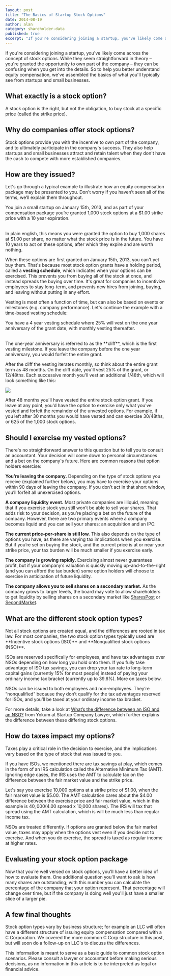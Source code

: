 ```yaml
---
layout: post
title: "The Basics of Startup Stock Options"
date: 2014-08-19
author: alan
category: shareholder-data
published: true
excerpt: "If you're considering joining a startup, you've likely come across the concept of stock options. While they seem straightforward in theory &ndash; you're granted the opportunity to own part of the company &ndash; they can be confusing when you get into the details. So to help you better understand equity compensation, we've assembled the basics of what you'll typically see from startups and small businesses."
---
```

If you're considering joining a startup, you've likely come across the concept of stock options. While they seem straightforward in theory &ndash; you're granted the opportunity to own part of the company &ndash; they can be confusing when you get into the details. So to help you better understand equity compensation, we've assembled the basics of what you'll typically see from startups and small businesses.

<h2 style="text-align: left">What exactly is a stock option?</h2>
A stock option is the right, but not the obligation, to buy stock at a specific price (called the strike price).

<h2 style="text-align: left">Why do companies offer stock options?</h2>
Stock options provide you with the incentive to own part of the company, and to ultimately participate in the company's success. They also help startups and small businesses attract and retain talent when they don't have the cash to compete with more established companies.

<h2 style="text-align: left">How are they issued?</h2>

Let's go through a typical example to illustrate how an equity compensation package may be presented to you. Don't worry if you haven’t seen all of the terms, we’ll explain them throughout.

<div class="example-block">
    <p>You join a small startup on January 15th, 2013, and as part of your compensation package you’re granted 1,000 stock options at a $1.00 strike price with a 10 year expiration.</p>
</div>
<br>
In plain english, this means you were granted the option to buy 1,000 shares at $1.00 per share, no matter what the stock price is in the future. You have 10 years to act on these options, after which they expire and are worth nothing.

When these options are first granted on January 15th, 2013, you can't yet buy them. That's because most stock option grants have a holding period, called a **vesting schedule**, which indicates when your options can be exercised. This prevents you from buying all of the stock at once, and instead spreads the buying over time. It's great for companies to incentivize employees to stay long-term, and prevents new hires from joining, buying, and leaving without putting in any effort.

Vesting is most often a function of time, but can also be based on events or milestones (e.g. company performance). Let's continue the example with a time-based vesting schedule:

<div class="example-block">
    <p>You have a 4 year vesting schedule where 25% will vest on the one year anniversary of the grant date, with monthly vesting thereafter.</p>
</div>
<br>
The one-year anniversary is referred to as the **cliff**, which is the first vesting milestone. If you leave the company before the one year anniversary, you would forfeit the entire grant.

After the cliff the vesting iterates monthly, so think about the entire grant term as 48 months. On the cliff date, you'll vest 25% of the grant, or 12/48ths. Each successive month you'll vest an additional 1/48th, which will look something like this:

<img src="{{ site.url }}/images/vesting-step.png">

After 48 months you'll have vested the entire stock option grant. If you leave at any point, you'd have the option to exercise only what you've vested and forfeit the remainder of the unvested options. For example, if you left after 30 months you would have vested and can exercise 30/48ths, or 625 of the 1,000 stock options.


<h2 style="text-align: left">Should I exercise my vested options?</h2>

There's no straightforward answer to this question but to tell you to consult an accountant. Your decision will come down to personal circumstances and a bet on the company's future. Here are common reasons that option holders exercise:

**You’re leaving the company.** Depending on the type of stock options you receive (explained further below), you may have to exercise your options within 90 days of leaving the company. If you don’t act in that short window, you’ll forfeit all unexercised options.

**A company liquidity event.** Most private companies are illiquid, meaning that if you exercise stock you still won’t be able to sell your shares. That adds risk to your decision, as you’re placing a bet on the future of the company. However, there are two primary events where a company becomes liquid and you can sell your shares: an acquisition and an IPO. 

**The current price-per-share is still low.** This also depends on the type of options you have, as there are varying tax implications when you exercise. But if you’re set on buying the stock, and the current price is at or near your strike price, your tax burden will be much smaller if you exercise early.

**The company is growing rapidly.** Exercising almost never guarantees profit, but if your company’s valuation is quickly moving up-and-to-the-right (and you can afford the tax burden) some option holders will choose to exercise in anticipation of future liquidity.

**The company allows you to sell shares on a secondary market.** As the company grows to larger levels, the board may vote to allow shareholders to get liquidity by selling shares on a secondary market like [SharesPost](http://www.sharespost.com/) or [SecondMarket](https://www.secondmarket.com/). 

<h2 style="text-align: left">What are the different stock option types?</h2>
Not all stock options are created equal, and the differences are rooted in tax law. For most companies, the two stock option types typically used are **Incentive stock options (ISO)** and **Nonqualified stock options (NSO)**.

ISOs are reserved specifically for employees, and have tax advantages over NSOs depending on how long you hold onto them. If you fully take advantage of ISO tax savings, you can drop your tax rate to long-term capital gains (currently 15% for most people) instead of paying your ordinary income tax bracket (currently up to 39.6%). More on taxes below. 

NSOs can be issued to both employees and non-employees. They’re “nonqualified” because they don’t qualify for the tax advantages reserved for ISOs, and you’ll be taxed at your ordinary income tax bracket.

For more details, take a look at [What’s the difference between an ISO and an NSO?](http://www.startupcompanylawyer.com/2008/03/05/whats-the-difference-between-an-iso-and-an-nso/) from Yokum at Startup Company Lawyer, which further explains the difference between these differing stock options.

<h2 style="text-align: left">How do taxes impact my options?</h2>

Taxes play a critical role in the decision to exercise, and the implications vary based on the type of stock that was issued to you. 

If you have ISOs, we mentioned there are tax savings at play, which comes in the form of an IRS calculation called the Alternative Minimum Tax (AMT). Ignoring edge cases, the IRS uses the AMT to calculate tax on the difference between the fair market value and the strike price.

Let's say you exercise 10,000 options at a strike price of $1.00, when the fair market value is $5.00. The AMT calculation cares about the $4.00 difference between the exercise price and fair market value, which in this example is $40,000 ($4.00 spread x 10,000 shares). The IRS will tax that spread using the AMT calculation, which is will be much less than regular income tax. 

NSOs are treated differently. If options are granted below the fair market value, taxes may apply when the options vest even if you decide not to exercise. And when you do exercise, the spread is taxed as regular income at higher rates. 

<h2 style="text-align: left">Evaluating your stock option package</h2>

Now that you’re well versed on stock options, you’ll have a better idea of how to evaluate them. One additional question you'll want to ask is how many shares are outstanding; with this number you can calculate the percentage of the company that your option represent. That percentage will change over time, but if the company is doing well you'll just have a smaller slice of a larger pie.

<h2 style="text-align: left">A few final thoughts</h2>
Stock option types vary by business structure; for example an LLC will often have a different structure of issuing equity compensation compared with a C Corporation. We covered the more common C Corp structure in this post, but will soon do a follow-up on LLC's to discuss the differences.

This information is meant to serve as a basic guide to common stock option scenarios. Please consult a lawyer or accountant before making serious decisions, as no information in this article is to be interpreted as legal or financial advice.